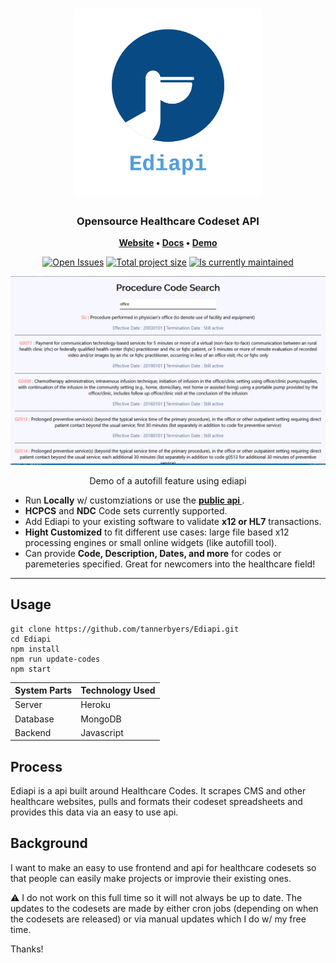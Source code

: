 <h1 align="center">
	<img
		width="300"
		alt="Ediapi"
		src="./demo/logo_transparent.png">
</h1>

<h3 align="center">
	Opensource Healthcare Codeset API
</h3>

<p align="center">
	<strong>
		<a href="https://healthcarecodesetapi.herokuapp.com/codes/">Website</a>
		•
		<a href="todo">Docs</a>
		•
		<a href="https://healthcarecodesetapi.herokuapp.com/codes/">Demo</a>
	</strong>
</p>
<p align="center">
	<a href="https://github.com/tannerbyers/Ediapi/issues"><img
		alt="Open Issues"
		src="https://img.shields.io/github/issues/tannerbyers/ediapi"></a>
	<a href="https://img.shields.io/github/languages/code-size/tannerbyers/ediapi"><img
		alt="Total project size"
		src="https://img.shields.io/github/languages/code-size/tannerbyers/ediapi"></a>
	<a href="https://img.shields.io/github/languages/code-size/tannerbyers/ediapi"><img
		alt="Is currently maintained"
		src="https://img.shields.io/maintenance/yes/2020"></a>
</p>

<p align="center">
	<img src="./demo/demo.png" width="550">
	<p align="center"> Demo of a autofill feature using ediapi </p>
</p>

* Run **Locally** w/ customziations or use the **<a href="https://healthcarecodesetapi.herokuapp.com/codes/"> public api </a>**.
* **HCPCS** and **NDC** Code sets currently supported.
* Add Ediapi to your existing software to validate **x12 or HL7** transactions.
* **Hight Customized** to fit different use cases: large file based x12 processing engines
 or small online widgets (like autofill tool).
* Can provide **Code, Description, Dates, and more** for codes or paremeteries specified. Great for newcomers into the healthcare field! 

---

## Usage
```
git clone https://github.com/tannerbyers/Ediapi.git
cd Ediapi
npm install
npm run update-codes
npm start 
```

| System Parts  | Technology Used |
| ------------- | ------------- |
| Server  | Heroku  |
| Database  | MongoDB  |
| Backend | Javascript | 

## Process
Ediapi is a api built around Healthcare Codes. It scrapes CMS and other healthcare websites, pulls and formats their codeset spreadsheets and provides this data via an easy to use api.

## Background
I want to make an easy to use frontend and api for healthcare codesets so
that people can easily make projects or improvie their existing ones. 

⚠️ I do not work on this full time so it will not always be up to date. 
The updates to the codesets are made by either cron jobs (depending on when the
codesets are released) or via manual updates which I do w/ my free time. 

Thanks!
